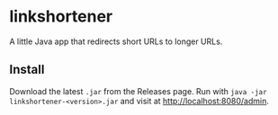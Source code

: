 # linkshortener
A little Java app that redirects short URLs to longer URLs.

## Install
Download the latest `.jar` from the Releases page. Run with `java -jar linkshortener-<version>.jar` and visit at [http://localhost:8080/admin](http://localhost:8080/admin).
